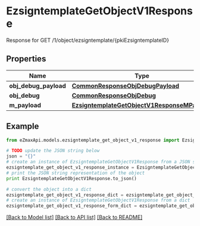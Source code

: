 # EzsigntemplateGetObjectV1Response

Response for GET /1/object/ezsigntemplate/{pkiEzsigntemplateID}

## Properties

Name | Type | Description | Notes
------------ | ------------- | ------------- | -------------
**obj_debug_payload** | [**CommonResponseObjDebugPayload**](CommonResponseObjDebugPayload.md) |  | 
**obj_debug** | [**CommonResponseObjDebug**](CommonResponseObjDebug.md) |  | [optional] 
**m_payload** | [**EzsigntemplateGetObjectV1ResponseMPayload**](EzsigntemplateGetObjectV1ResponseMPayload.md) |  | 

## Example

```python
from eZmaxApi.models.ezsigntemplate_get_object_v1_response import EzsigntemplateGetObjectV1Response

# TODO update the JSON string below
json = "{}"
# create an instance of EzsigntemplateGetObjectV1Response from a JSON string
ezsigntemplate_get_object_v1_response_instance = EzsigntemplateGetObjectV1Response.from_json(json)
# print the JSON string representation of the object
print EzsigntemplateGetObjectV1Response.to_json()

# convert the object into a dict
ezsigntemplate_get_object_v1_response_dict = ezsigntemplate_get_object_v1_response_instance.to_dict()
# create an instance of EzsigntemplateGetObjectV1Response from a dict
ezsigntemplate_get_object_v1_response_form_dict = ezsigntemplate_get_object_v1_response.from_dict(ezsigntemplate_get_object_v1_response_dict)
```
[[Back to Model list]](../README.md#documentation-for-models) [[Back to API list]](../README.md#documentation-for-api-endpoints) [[Back to README]](../README.md)


